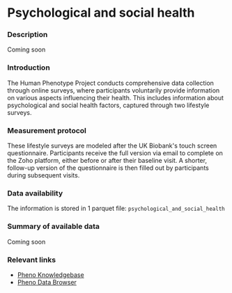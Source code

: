# Psychological and social health

### Description 

Coming soon

### Introduction

The Human Phenotype Project conducts comprehensive data collection through online surveys, where participants voluntarily provide information on various aspects influencing their health. This includes information about psychological and social health factors, captured through two lifestyle surveys.

### Measurement protocol 
<!-- long measurment protocol for the data browser -->
These lifestyle surveys are modeled after the UK Biobank's touch screen questionnaire. Participants receive the full version via email to complete on the Zoho platform, either before or after their baseline visit. A shorter, follow-up version of the questionnaire is then filled out by participants during subsequent visits. 

### Data availability 
<!-- for the example notebooks -->
The information is stored in 1 parquet file: `psychological_and_social_health`

### Summary of available data 
<!-- for the data browser -->
Coming soon

### Relevant links

* [Pheno Knowledgebase](https://knowledgebase.pheno.ai/datasets/057-psychological_and_social_health.html)
* [Pheno Data Browser](https://pheno-demo-app.vercel.app/folder/57)
